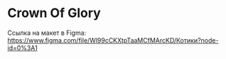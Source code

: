 # Crown Of Glory
Ссылка на макет в Figma: https://www.figma.com/file/Wl99cCKXtpTaaMCfMArcKD/Котики?node-id=0%3A1

